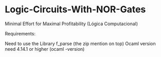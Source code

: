 # Logic-Circuits-With-NOR-Gates
Minimal Effort for Maximal Profitability (Lógica Computacional)


Requirements: 

Need to use the Library f_parse (the zip mention on top)
Ocaml version need 4.14.1 or higher (ocaml -version)
